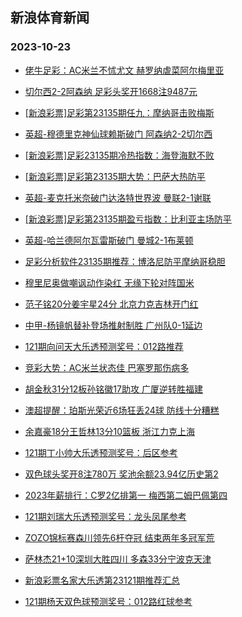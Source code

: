 ## 新浪体育新闻 
### 2023-10-23

+ [佬牛足彩：AC米兰不怵尤文  赫罗纳虐菜阿尔梅里亚](https://sports.sina.com.cn/l/2023-10-22/doc-imzrxtky2400230.shtml)

+ [切尔西2-2阿森纳 足彩头奖开1668注9487元](https://sports.sina.com.cn/l/2023-10-22/doc-imzrxtkv5931722.shtml)

+ [[新浪彩票]足彩第23135期任九：摩纳哥击败梅斯](https://sports.sina.com.cn/l/2023-10-22/doc-imzrxtkw5621847.shtml)

+ [英超-穆德里克神仙球赖斯破门 阿森纳2-2切尔西](https://sports.sina.com.cn/g/pl/2023-10-22/doc-imzrxtky2397076.shtml)

+ [[新浪彩票]足彩23135期冷热指数：海登海默不败](https://sports.sina.com.cn/l/2023-10-22/doc-imzrxtks3833004.shtml)

+ [[新浪彩票]足彩第23135期大势：巴萨大热防平](https://sports.sina.com.cn/l/2023-10-22/doc-imzrxtkv5932056.shtml)

+ [英超-麦克托米奈破门达洛特世界波 曼联2-1谢联](https://sports.sina.com.cn/g/pl/2023-10-22/doc-imzrxtkw5620666.shtml)

+ [[新浪彩票]足彩第23135期盈亏指数：比利亚主场防平](https://sports.sina.com.cn/l/2023-10-22/doc-imzrxtks3833468.shtml)

+ [英超-哈兰德阿尔瓦雷斯破门 曼城2-1布莱顿](https://sports.sina.com.cn/g/pl/2023-10-22/doc-imzrxtky2399980.shtml)

+ [足彩分析软件23135期推荐：博洛尼防平摩纳哥稳胆](https://sports.sina.com.cn/l/2023-10-22/doc-imzrxtkv5933301.shtml)

+ [穆里尼奥做嘲讽动作染红 无缘下轮对阵国米](https://sports.sina.com.cn/g/seriea/2023-10-22/doc-imzryzek1745455.shtml)

+ [范子铭20分姜宇星24分 北京力克吉林开门红](https://sports.sina.com.cn/basketball/cba/2023-10-22/doc-imzryzeh4972375.shtml)

+ [中甲-杨镜帆替补登场推射制胜 广州队0-1延边](https://sports.sina.com.cn/china/b/2023-10-22/doc-imzryqqn5197628.shtml)

+ [121期向问天大乐透预测奖号：012路推荐](https://sports.sina.com.cn/l/2023-10-22/doc-imzrycyr5709452.shtml)

+ [竞彩大势：AC米兰状态佳 巴塞罗那伤病多](https://sports.sina.com.cn/l/2023-10-22/doc-imzrxtkv5948749.shtml)

+ [胡金秋31分12板孙铭徽17助攻 广厦逆转胜福建](https://sports.sina.com.cn/basketball/cba/2023-10-22/doc-imzryzek1748093.shtml)

+ [澳超提醒：珀斯光荣近6场狂丢24球 防线十分糟糕](https://sports.sina.com.cn/l/2023-10-22/doc-imzrxxsq3719173.shtml)

+ [余嘉豪18分王哲林13分10篮板 浙江力克上海](https://sports.sina.com.cn/basketball/cba/2023-10-22/doc-imzryzek1752999.shtml)

+ [121期丁小帅大乐透预测奖号：后区参考](https://sports.sina.com.cn/l/2023-10-22/doc-imzrycys5402878.shtml)

+ [双色球头奖开8注780万 奖池余额23.94亿历史第2](https://sports.sina.com.cn/l/2023-10-22/doc-imzryzea3174812.shtml)

+ [2023年薪排行：C罗2亿排第一 梅西第二姆巴佩第四](https://sports.sina.com.cn/global/others/2023-10-22/doc-imzryzek1747246.shtml)

+ [121期刘瑞大乐透预测奖号：龙头凤尾参考](https://sports.sina.com.cn/l/2023-10-22/doc-imzrycyu2179743.shtml)

+ [ZOZO锦标赛森川领先6杆夺冠 结束两年多冠军荒](https://sports.sina.com.cn/golf/pgatour/2023-10-22/doc-imzryqqq1973804.shtml)

+ [萨林杰21+10深圳大胜四川 多森33分宁波克天津](https://sports.sina.com.cn/basketball/cba/2023-10-22/doc-imzryzea3176733.shtml)

+ [新浪彩票名家大乐透第23121期推荐汇总](https://sports.sina.com.cn/l/2023-10-22/doc-imzrykhk3498781.shtml)

+ [121期杨天双色球预测奖号：012路红球参考](https://sports.sina.com.cn/l/2023-10-20/doc-imzrtmnp1039126.shtml)

